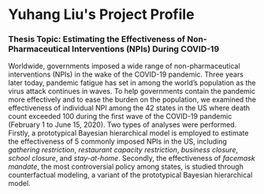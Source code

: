 # Yuhang Liu's Project Profile

### Thesis Topic: Estimating the Effectiveness of Non-Pharmaceutical Interventions (NPIs) During COVID-19

Worldwide, governments imposed a wide range of non-pharmaceutical interventions (NPIs) in the wake of the COVID-19 pandemic. Three years later today, pandemic fatigue has set in among the world’s population as the virus attack continues in waves. To help governments contain the pandemic more effectively and to ease the burden on the population, we examined the effectiveness of individual NPI among the 42 states in the US where death count exceeded 100 during the first wave of the COVID-19 pandemic (February 1 to June 15, 2020). Two types of analyses were performed. Firstly, a prototypical Bayesian hierarchical model is employed to estimate the effectiveness of 5 commonly imposed NPIs in the US, including *gathering restriction*, *restaurant capacity restriction*, *business closure*, *school closure*, and *stay-at-home*. Secondly, the effectiveness of *facemask mandate*, the most controversial policy among states, is studied through counterfactual modeling, a variant of the prototypical Bayesian hierarchical model.
